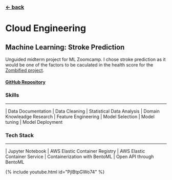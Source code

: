 ### [&larr; back](https://gregorywmorris.github.io/)
# Cloud Engineering
## Machine Learning: Stroke Prediction 

Unguided midterm project for ML Zoomcamp. I chose stroke prediction as it would be one of the factors to be caculated in the health score for the [Zombified project](https://gregorywmorris.github.io/pages/product_management).

#### [GitHub Repository](https://github.com/gregorywmorris/MLZoom2022/tree/main/midterm)

### Skills
---
| Data Documentation | Data Cleaning | Statistical Data Analysis | Domain Knowleadge Research | Feature Engineering | Model Selection | Model tuning | Model Deployment

### Tech Stack
---
| Jupyter Notebook | AWS Elastic Container Registry | AWS Elastic Container Service | Containerization with BentoML | Open API through BentoML

{% include youtube.html id="PjlBtpGWo74" %}

